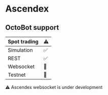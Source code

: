 # Ascendex

## OctoBot support

| Spot trading | ⚠ |
| :--- | :--- |
| Simulation |  ✅ |
| REST |  ✅ |
| Websocket | 🚧 |
| Testnet | 🚧 |

⚠ Ascendex websocket is under development

